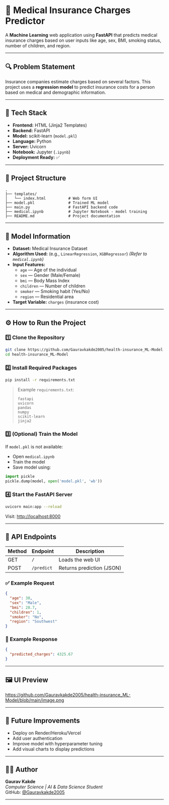 # 🏥 Medical Insurance Charges Predictor

A **Machine Learning** web application using **FastAPI** that predicts medical insurance charges based on user inputs like age, sex, BMI, smoking status, number of children, and region.

---

## 🔍 Problem Statement

Insurance companies estimate charges based on several factors. This project uses a **regression model** to predict insurance costs for a person based on medical and demographic information.

---

## 🚀 Tech Stack

- **Frontend:** HTML (Jinja2 Templates)
- **Backend:** FastAPI
- **Model:** scikit-learn (`model.pkl`)
- **Language:** Python
- **Server:** Uvicorn
- **Notebook:** Jupyter (`.ipynb`)
- **Deployment Ready:** ✅

---

## 📂 Project Structure

```
.
├── templates/
│   └── index.html          # Web form UI
├── model.pkl               # Trained ML model
├── main.py                 # FastAPI backend code
├── medical.ipynb           # Jupyter Notebook - model training
├── README.md               # Project documentation
```

---

## 🧠 Model Information

- **Dataset:** Medical Insurance Dataset
- **Algorithm Used:** (e.g., `LinearRegression`, `XGBRegressor`) *(Refer to `medical.ipynb`)*
- **Input Features:**
  - `age` — Age of the individual
  - `sex` — Gender (Male/Female)
  - `bmi` — Body Mass Index
  - `children` — Number of children
  - `smoker` — Smoking habit (Yes/No)
  - `region` — Residential area
- **Target Variable:** `charges` (insurance cost)

---

## ⚙️ How to Run the Project

### 1️⃣ Clone the Repository

```bash
git clone https://github.com/Gauravkakde2005/health-insurance_ML-Model.git
cd health-insurance_ML-Model
```

### 2️⃣ Install Required Packages

```bash
pip install -r requirements.txt
```

> Example `requirements.txt`:
> ```
> fastapi
> uvicorn
> pandas
> numpy
> scikit-learn
> jinja2
> ```

### 3️⃣ (Optional) Train the Model

If `model.pkl` is not available:

- Open `medical.ipynb`
- Train the model
- Save model using:

```python
import pickle
pickle.dump(model, open('model.pkl', 'wb'))
```

### 4️⃣ Start the FastAPI Server

```bash
uvicorn main:app --reload
```

Visit: [http://localhost:8000](http://localhost:8000)

---

## 📮 API Endpoints

| Method | Endpoint   | Description               |
|--------|------------|---------------------------|
| GET    | `/`        | Loads the web UI          |
| POST   | `/predict` | Returns prediction (JSON) |

### ✅ Example Request

```json
{
  "age": 30,
  "sex": "Male",
  "bmi": 28.7,
  "children": 1,
  "smoker": "No",
  "region": "Southwest"
}
```

### 🔁 Example Response

```json
{
  "predicted_charges": 4325.67
}
```

---

## 🖼️ UI Preview
https://github.com/Gauravkakde2005/health-insurance_ML-Model/blob/main/image.png



---

## 🔮 Future Improvements

- Deploy on Render/Heroku/Vercel
- Add user authentication
- Improve model with hyperparameter tuning
- Add visual charts to display predictions

---

## 🙋‍♂️ Author

**Gaurav Kakde**  
*Computer Science | AI & Data Science Student*  
GitHub: [@Gauravkakde2005](https://github.com/Gauravkakde2005)

---
